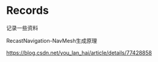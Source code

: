 # Records
记录一些资料

RecastNavigation-NavMesh生成原理 

https://blog.csdn.net/you_lan_hai/article/details/77428858
